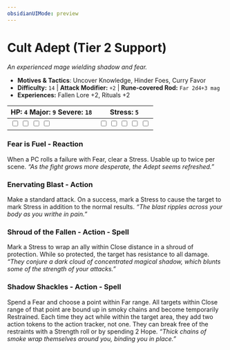 ```yaml
---
obsidianUIMode: preview
---
```

# Cult Adept (Tier 2 Support)

*An experienced mage wielding shadow and fear.*

- **Motives & Tactics**: Uncover Knowledge, Hinder Foes, Curry Favor
- **Difficulty:** `14` | **Attack Modifier:** `+2` | **Rune-covered Rod:** `Far 2d4+3 mag`
- **Experiences:** Fallen Lore +2, Rituals +2

| HP: `4` Major: `9` Severe: `18` | Stress: `5` |
|--|--|
|  <input type="checkbox" unchecked id="de64e1c2"> <input type="checkbox" unchecked id="f3d5da0f"> <input type="checkbox" unchecked id="1c10f4cf"> <input type="checkbox" unchecked id="b6c2503e"> |  <input type="checkbox" unchecked id="b3dad295"> <input type="checkbox" unchecked id="72bd5ead"> <input type="checkbox" unchecked id="4cb29e26"> <input type="checkbox" unchecked id="296a009f"> <input type="checkbox" unchecked id="d213535b"> |

### Fear is Fuel - Reaction

When a PC rolls a failure with Fear, clear a Stress. Usable up to twice per scene. *“As the fight grows more desperate, the Adept seems refreshed.”*

### Enervating Blast - Action

Make a standard attack. On a success, mark a Stress to cause the target to mark Stress in addition to the normal results. *“The blast ripples across your body as you writhe in pain.”*

### Shroud of the Fallen - Action - Spell

Mark a Stress to wrap an ally within Close distance in a shroud of protection. While so protected, the target has resistance to all damage. *“They conjure a dark cloud of concentrated magical shadow, which blunts some of the strength of your attacks.”*

### Shadow Shackles - Action - Spell

Spend a Fear and choose a point within Far range. All targets within Close range of that point are bound up in smoky chains and become temporarily Restrained. Each time they act while within the target area, they add two action tokens to the action tracker, not one. They can break free of the restraints with a Strength roll or by spending 2 Hope. *“Thick chains of smoke wrap themselves around you, binding you in place.”*


